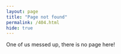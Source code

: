 ```yaml
---
layout: page
title: "Page not found"
permalink: /404.html
hide: true
---
```

One of us messed up, there is no page here!
